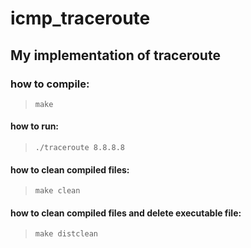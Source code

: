 # icmp_traceroute

## My implementation of traceroute

### how to compile:
>`make`

#### how to run:
>`./traceroute 8.8.8.8`

#### how to clean compiled files:
>`make clean`

#### how to clean compiled files and delete executable file:
>`make distclean`
